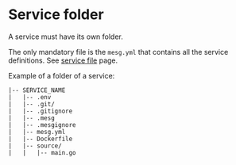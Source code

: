 # Service folder

A service must have its own folder.

The only mandatory file is the `mesg.yml` that contains all the service definitions. See [service file](service-file.md) page.

Example of a folder of a service:

```text
|-- SERVICE_NAME
|   |-- .env
|   |-- .git/
|   |-- .gitignore
|   |-- .mesg
|   |-- .mesgignore
|   |-- mesg.yml
|   |-- Dockerfile
|   |-- source/
|   |   |-- main.go
```

